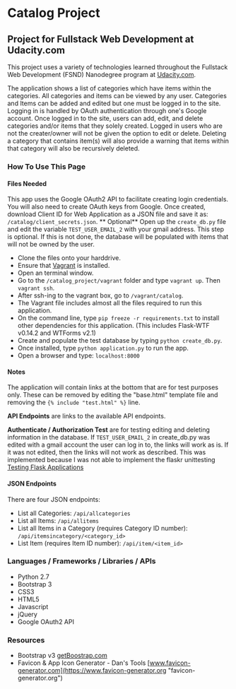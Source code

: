 # Catalog Project
## Project for Fullstack Web Development at Udacity.com

This project uses a variety of technologies learned throughout the Fullstack Web Development (FSND) Nanodegree program at [Udacity.com](http://udacity.com "Udacity.com").

The application shows a list of categories which have items within the categories. All categories and items can be viewed by any user. Categories and Items can be added and edited but one must be logged in to the site. Logging in is handled by OAuth authentication through one's Google account. Once logged in to the site, users can add, edit, and delete categories and/or items that they solely created. Logged in users who are not the creater/owner will not be given the option to edit or delete. Deleting a category that contains item(s) will also provide a warning that items within that category will also be recursively deleted.

### How To Use This Page

#### Files Needed
This app uses the Google OAuth2 API to facilitate creating login credentials.
You will also need to create OAuth keys from Google. Once created, download Client ID for Web Application
as a JSON file and save it as: `/catalog/client_secrets.json`.
** Optional**  Open up the `create_db.py` file and edit the variable `TEST_USER_EMAIL_2` with your gmail address. This step is optional. If this is not done, the database will be populated with items that will not be owned by the user.

* Clone the files onto your harddrive.
* Ensure that [Vagrant](https://www.vagrantup.com/docs/installation/) is installed.
* Open an terminal window.
* Go to the `/catalog_project/vagrant` folder and type `vagrant up`. Then `vagrant ssh`.
* After ssh-ing to the vagrant box, go to `/vagrant/catalog`.
* The Vagrant file includes almost all the files required to run this application.
* On the command line, type `pip freeze -r requirements.txt` to install other dependencies for this application. (This includes Flask-WTF v0.14.2 and WTForms v2.1)
* Create and populate the test database by typing `python create_db.py`.
* Once installed, type `python application.py` to run the app.
* Open a browser and type: `localhost:8000`

#### Notes
The application will contain links at the bottom that are for test purposes only. These can be removed by editing the "base.html" template file and removing the `{% include "test.html" %}` line.

**API Endpoints** are links to the available API endpoints.

**Authenticate / Authorization Test** are for testing editing and deleting information in the database.
If `TEST_USER_EMAIL_2` in create_db.py was edited with a gmail account the user can log in to, the links will work as is. If it was not edited, then the links will not work as described. This was implemented because I was not able to implement the flaskr unittesting [Testing Flask Applications](http://flask.pocoo.org/docs/0.12/testing/ "Testing Flask Applications")

#### JSON Endpoints

There are four JSON endpoints:
* List all Categories: `/api/allcategories`
* List all Items: `/api/allitems`
* List all Items in a Category (requires Category ID number): `/api/itemsincategory/<category_id>`
* List Item (requires Item ID number): `/api/item/<item_id>`


### Languages / Frameworks / Libraries / APIs
- Python 2.7
- Bootstrap 3
- CSS3
- HTML5
- Javascript
- jQuery
- Google OAuth2 API

### Resources
- Bootstrap v3 [getBoostrap.com](http://getbootstrap.com "getBootstrap.com")
- Favicon & App Icon Generator - Dan's Tools [www.favicon-generator.com](https://www.favicon-generator.org "favicon-generator.org")
